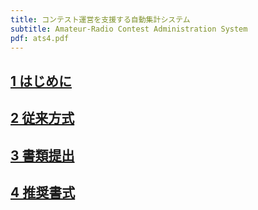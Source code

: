 ```yaml
---
title: コンテスト運営を支援する自動集計システム
subtitle: Amateur-Radio Contest Administration System
pdf: ats4.pdf
---
```

## [1 はじめに](https://zenn.dev/nextzlog/articles/ats4-chapter1)

## [2 従来方式](https://zenn.dev/nextzlog/articles/ats4-chapter2)

## [3 書類提出](https://zenn.dev/nextzlog/articles/ats4-chapter3)

## [4 推奨書式](https://zenn.dev/nextzlog/articles/ats4-chapter4)

